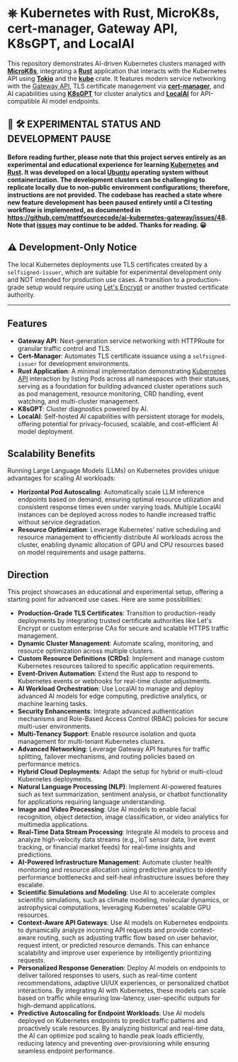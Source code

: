 # ⎈ Kubernetes with Rust, MicroK8s, cert-manager, Gateway API, K8sGPT, and LocalAI

This repository demonstrates AI-driven Kubernetes clusters managed with [**MicroK8s**](https://microk8s.io/), integrating a [**Rust**](https://www.rust-lang.org/) application that interacts with the Kubernetes API using [**Tokio**](https://tokio.rs/) and the [**kube**](https://kube.rs/) crate. It features modern service networking with the [Gateway API](https://gateway-api.sigs.k8s.io/), TLS certificate management via [**cert-manager**](https://cert-manager.io/), and AI capabilities using [**K8sGPT**](https://k8sgpt.ai/) for cluster analytics and [**LocalAI**](https://localai.io/) for API-compatible AI model endpoints.

## 🚧 🛠️ EXPERIMENTAL STATUS AND DEVELOPMENT PAUSE

#### Before reading further, please note that this project serves entirely as an experimental and educational experience for learning [Kubernetes](https://kubernetes.io/docs/home/) and [Rust](https://www.rust-lang.org/learn). It was developed on a local [Ubuntu](https://ubuntu.com) operating system without containerization. The development clusters can be challenging to replicate locally due to non-public environment configurations; therefore, instructions are not provided. The codebase has reached a state where new feature development has been **paused entirely** until a CI testing workflow is implemented, as documented in https://github.com/mattfsourcecode/ai-kubernetes-gateway/issues/48. Note that [issues](https://github.com/mattfsourcecode/ai-kubernetes-gateway/issues) may continue to be added. Thanks for reading. 😀

## ⚠️ Development-Only Notice

The local Kubernetes deployments use TLS certificates created by a `selfsigned-issuer`, which are suitable for experimental development only and NOT intended for production use cases. A transition to a production-grade setup would require using [Let's Encrypt](https://letsencrypt.org/) or another trusted certificate authority.

---

## Features

- **Gateway API**: Next-generation service networking with HTTPRoute for granular traffic control and TLS.
- **Cert-Manager**: Automates TLS certificate issuance using a `selfsigned-issuer` for development environments.
- **Rust Application**: A minimal implementation demonstrating [Kubernetes API](https://kubernetes.io/docs/reference/kubernetes-api/) interaction by listing Pods across all namespaces with their statuses, serving as a foundation for building advanced cluster operations such as pod management, resource monitoring, CRD handling, event watching, and multi-cluster management.
- **K8sGPT**: Cluster diagnostics powered by AI.
- **LocalAI**: Self-hosted AI capabilities with persistent storage for models, offering potential for privacy-focused, scalable, and cost-efficient AI model deployment.

## Scalability Benefits

Running Large Language Models (LLMs) on Kubernetes provides unique advantages for scaling AI workloads:

- **Horizontal Pod Autoscaling**: Automatically scale LLM inference endpoints based on demand, ensuring optimal resource utilization and consistent response times even under varying loads. Multiple LocalAI instances can be deployed across nodes to handle increased traffic without service degradation.
- **Resource Optimization**: Leverage Kubernetes' native scheduling and resource management to efficiently distribute AI workloads across the cluster, enabling dynamic allocation of GPU and CPU resources based on model requirements and usage patterns.

## Direction

This project showcases an educational and experimental setup, offering a starting point for advanced use cases. Here are some possibilities:

- **Production-Grade TLS Certificates**: Transition to production-ready deployments by integrating trusted certificate authorities like Let's Encrypt or custom enterprise CAs for secure and scalable HTTPS traffic management.
- **Dynamic Cluster Management**: Automate scaling, monitoring, and resource optimization across multiple clusters.
- **Custom Resource Definitions (CRDs)**: Implement and manage custom Kubernetes resources tailored to specific application requirements.
- **Event-Driven Automation**: Extend the Rust app to respond to Kubernetes events or webhooks for real-time cluster adjustments.
- **AI Workload Orchestration**: Use LocalAI to manage and deploy advanced AI models for edge computing, predictive analytics, or machine learning tasks.
- **Security Enhancements**: Integrate advanced authentication mechanisms and Role-Based Access Control (RBAC) policies for secure multi-user environments.
- **Multi-Tenancy Support**: Enable resource isolation and quota management for multi-tenant Kubernetes clusters.
- **Advanced Networking**: Leverage Gateway API features for traffic splitting, failover mechanisms, and routing policies based on performance metrics.
- **Hybrid Cloud Deployments**: Adapt the setup for hybrid or multi-cloud Kubernetes deployments.
- **Natural Language Processing (NLP)**: Implement AI-powered features such as text summarization, sentiment analysis, or chatbot functionality for applications requiring language understanding.
- **Image and Video Processing**: Use AI models to enable facial recognition, object detection, image classification, or video analytics for multimedia applications.
- **Real-Time Data Stream Processing**: Integrate AI models to process and analyze high-velocity data streams (e.g., IoT sensor data, live event tracking, or financial market feeds) for real-time insights and predictions.
- **AI-Powered Infrastructure Management**: Automate cluster health monitoring and resource allocation using predictive analytics to identify performance bottlenecks and self-heal infrastructure issues before they escalate.
- **Scientific Simulations and Modeling**: Use AI to accelerate complex scientific simulations, such as climate modeling, molecular dynamics, or astrophysical computations, leveraging Kubernetes' scalable GPU resources.
- **Context-Aware API Gateways**: Use AI models on Kubernetes endpoints to dynamically analyze incoming API requests and provide context-aware routing, such as adjusting traffic flow based on user behavior, request intent, or predicted resource demands. This can enhance scalability and improve user experience by intelligently prioritizing requests.
- **Personalized Response Generation**: Deploy AI models on endpoints to deliver tailored responses to users, such as real-time content recommendations, adaptive UI/UX experiences, or personalized chatbot interactions. By integrating AI with Kubernetes, these models can scale based on traffic while ensuring low-latency, user-specific outputs for high-demand applications.
- **Predictive Autoscaling for Endpoint Workloads**: Use AI models deployed on Kubernetes endpoints to predict traffic patterns and proactively scale resources. By analyzing historical and real-time data, the AI can optimize pod scaling to handle peak loads efficiently, reducing latency and preventing over-provisioning while ensuring seamless endpoint performance.
